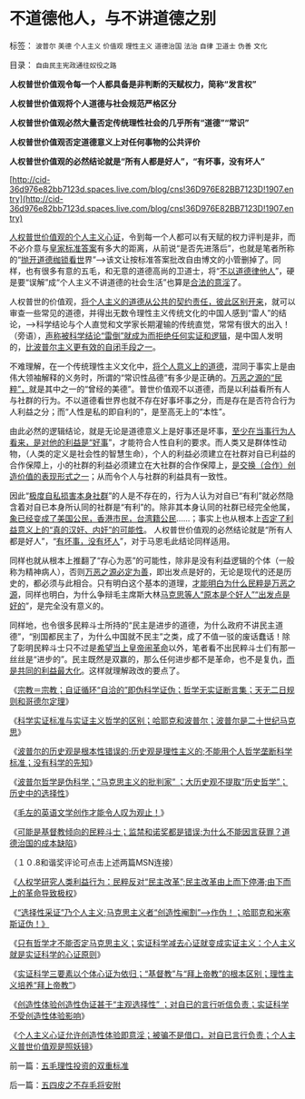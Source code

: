# 不道德他人，与不讲道德之别

标签： `波普尔` `美德` `个人主义` `价值观` `理性主义` `道德治国` `法治` `自律` `卫道士` `伪善` `文化` 

目录： `自由民主宪政通往奴役之路`

**人权普世价值观令每一个人都具备是非判断的天赋权力，简称“发言权”**

**人权普世价值观将个人道德与社会规范严格区分**

**人权普世价值观必然大量否定传统理性社会的几乎所有“道德”“常识”**

**人权普世价值观否定道德意义上对任何事物的公共评价**

**人权普世价值观的必然结论就是“所有人都是好人”，“有坏事，没有坏人”**

[http://cid-36d976e82bb7123d.spaces.live.com/blog/cns!36D976E82BB7123D!1907.entry](http://cid-36d976e82bb7123d.spaces.live.com/blog/cns!36D976E82BB7123D!1907.entry)

[人权普世价值观的个人主义心证](../../../2010/10/9/个人主义就是实证科学的心证原则.md)，令到每一个人都可以有天赋的权力评判是非，而不必介意与[皇家标准答案](../../../2009/11/16/当绝对的真理标准失效后“真理越辩越明”？.md)有多大的距离，从前说“是否先进落后”，也就是笔者所称的“[抛开道德枷锁看世](http://darthvad.blog.163.com/blog/static/53399470201061492537131/)界”——>该文让按标准答案批改自由博文的小管删掉了。同样，也有很多有意的五毛，和无意的道德高尚的卫道士，将“[不以道德律他人](../../../2010/6/27/道德自省即为善，道德律人必为恶,道德标榜则为邪.md)”，硬是要“误解”成“个人主义不讲道德的社会生活”也算是[合法的意淫](../../../2010/10/10/个人主义心证允许创造性体验：意淫合法！.md)了。

人权普世的价值观，[将个人主义的道德从公共的契约责任，彼此区别开来](../../../2010/6/10/“人权学”是经济学与法学的共同根基.md)，就可以审查一些常见的道德，并得出无数令理性主义传统文化的中国人感到“雷人”的结论，——>科学结论与个人直觉和文学家长期灌输的传统直觉，常常有很大的出入！（旁语），[声称被科学结论“雷倒”就成为而拒绝任何实证和逻辑](../../../2009/4/2/大学无书：不准为“雷人”专家辩护！.md)，是中国人发明的，[比波普尔主义更有效的自闭手段之一](../../../2010/9/30/波普尔证伪，逻辑残缺人士的自闭长城.md)。

不难理解，在一个传统理性主义文化中，[将个人意义上的道德](../../../2009/3/11/信仰，个人世界观的基础断言；不是绝对的道德标准.md)，混同于事实上是由伟大领袖解释的义务时，所谓的“常识性品德”有多少是正确的。[万恶之源的“民粹”，](../../../2009/9/24/为什么说民粹就是极左.md)就是其中之一的“曾经的美德”。普世价值观不以道德，而是以利益看所有人与社群的行为。不以道德看世界也就不存在好事坏事之分，而是存在是否符合行为人利益之分；而“人性是私的即自利的”，是至高无上的“本性”。

由此必然的逻辑结论，就是无论是道德意义上是好事还是坏事，[至少在当事行为人看来，是对他的利益是“好事](../../../2009/9/24/人性本私必为善.md)”，才能符合人性自利的要求。而人类又是群体性动物，（人类的定义是社会性的智慧生命），个人的利益必须建立在社群对自已利益的合作保障上，小的社群的利益必须建立在大社群的合作保障上，[是交换（合作）创造价值的表现形式之一](../../../2009/6/8/愿世界各国互相理解、和平、合作、共荣.md)；从而令个人与社群的利益具有一致性。

因此“[极度自私损害本身社群](../../../2009/3/26/人性本私！无私与自私是同义词.md)”的人是不存在的，行为人认为对自已“有利”就必然隐含着对自已本身所认同的社群是“有利”的。除非其本身认同的社群已经完全他属，[象已经变成了美国公民，香港市民，台湾籍公民](../../../2009/6/1/港台海外资本代言人会为大陆人利益操心吗.md)……；事实上也从根本上[否定了利益意义上的“真的汉奸、内奸”的可能性](../../../2009/9/27/无私国际主义才需要打广告做推广.md)。
人权普世价值观的必然结论就是“所有人都是好人”，“[有坏事，没有坏人](../../../2010/8/6/方唐案中荒唐的是方舟子.md)”，对于马恩毛此结论同样适用。

同样也就从根本上推翻了“存心为恶”的可能性，除非是没有利益逻辑的个体（一般称为精神病人），否则[万恶之源必定为善](../../../2009/5/5/万恶之源皆为善.md)，即出发点是好的，无论是现代的还是历史的，都必须与此相合。只有明白这个基本的道理，[才能明白为什么民粹是万恶之源](../../../2010/10/10/个人主义心证允许创造性体验：意淫合法！.md)，同样也明白，为什么争辩毛主席斯大林[马克思等人“原本是个好人”“出发点是好的](../../../2009/9/23/为马克思作无罪辩护.md)”，是完全没有意义的。



同样地，也令很多民粹斗士所持的“民主是进步的道德，为什么政府不讲民主道德”，“别国都民主了，为什么中国就不民主”之类，成了不值一驳的废话蠢话！除了彰明民粹斗士只不过是[希望当上皇帝闹革命](http://cid-36d976e82bb7123d.spaces.live.com/blog/cns!36D976E82BB7123D!921.entry)以外，笔者看不出民粹斗士们有那一丝丝是“进步的”。民主既然是双赢的，那么任何进步都不是革命，也不是复仇，[而是共同的利益最大化](http://darthvad.blog.163.com/blog/static/53399470201061493946107/)。这样就理解政改的要点了。



《[宗教＝宗教；自证循环“自洽的”即伪科学证伪；哲学无实证断言集；天无二日规则和哥德尔定理](../../../2010/10/6/有神论的宗教是哲学，无神论的哲学是宗教.md)》

《[科学实证标准与实证主义哲学的区别；哈耶克和波普尔；波普尔是二十世纪马克思](../../../2010/10/7/科学实证标准与实证主义哲学的区别.md)》

《[波普尔的历史观是根本性错误的;历史观是理性主义的;不能用个人哲学垄断科学标准；没有科学的先知](../../../2010/10/7/波普尔历史观是错误的，理性主义的；.md)》

《[波普尔哲学是伪科学；“马克思主义的批判家”
；大历史观不提取“历史哲学”；历史中的选择性](../../../2010/10/7/波普尔哲学本身是伪科学;.md)》

《[毛左的英语文学创作才能令人叹为观止！](http://cid-36d976e82bb7123d.spaces.live.com/blog/cns!36D976E82BB7123D!1898.entry)》

《[可能是基督教倾向的民粹斗士；监禁和诺奖都是错误;为什么不能因言获罪？道德治国的成本缺陷](http://cid-36d976e82bb7123d.spaces.live.com/blog/cns!36D976E82BB7123D!1897.entry)》

（１０.8和谐奖评论可点击上述两篇MSN连接）

《[人权学研究人类利益行为：民粹反对“民主改革”;民主改革由上而下停滞;由下而上的革命导致极权](../../../2010/10/9/令波普尔主义者昏厥的“证伪”.md)》

《[“选择性采证”乃个人主义;马克思主义者“创造性阉割”——>作伪！；哈耶克和米塞斯证伪！》](../../../2010/10/9/波普尔批判的选择性采证和马克思的创造性伪证.md)

《[只有哲学才不能否定马克思主义；实证科学减去心证就变成实证主义：个人主义就是实证科学的心证原则](../../../2010/10/9/个人主义就是实证科学的心证原则.md)》

《[实证科学三要素以个体心证为依归；“基督教”与“拜上帝教”的根本区别；理性主义培养“拜上帝教”](http://hi.baidu.com/darthchn/blog/item/f35dc9ceedf69e32f8dc61c6.html)》

《[创造性体验创造性伪证甚于“主观选择性”
；对自已的言行听信负责；实证科学不受创造性体验影响](../../../2010/10/10/“创造性伪证”哲学诡辩艺术.md)》

《[个人主义心证允许创造性体验即意淫；被骗不是借口，对自已言行负责；个人主义普世价值观是照妖镜](../../../2010/10/10/个人主义心证允许创造性体验：意淫合法！.md)》

前一篇：[五毛理性投资的双重标准](../../../2010/10/11/五毛理性投资的双重标准.md)

后一篇：[五四皮之不存毛将安附](../../../2010/10/11/五四皮之不存毛将安附.md)